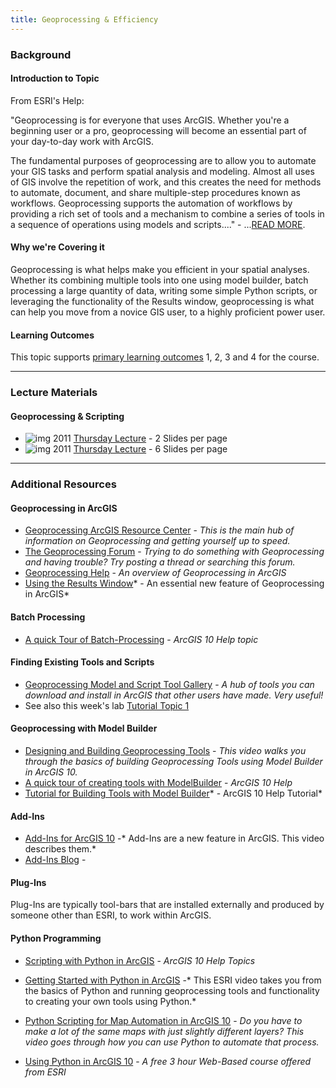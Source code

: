 ```yaml
---
title: Geoprocessing & Efficiency
---
```


### Background

#### Introduction to Topic

From ESRI's Help:

"Geoprocessing is for everyone that uses ArcGIS. Whether you're a beginning user or a pro, geoprocessing will become an essential part of your day-to-day work with ArcGIS.

The fundamental purposes of geoprocessing are to allow you to automate your GIS tasks and perform spatial analysis and modeling. Almost all uses of GIS involve the repetition of work, and this creates the need for methods to automate, document, and share multiple-step procedures known as workflows. Geoprocessing supports the automation of workflows by providing a rich set of tools and a mechanism to combine a series of tools in a sequence of operations using models and scripts...." - ...[READ MORE](http://help.arcgis.com/en/arcgisdesktop/10.0/help/index.html#/What_is_geoprocessing/002s00000001000000/).

#### Why we're Covering it

Geoprocessing is what helps make you efficient in your spatial analyses. Whether its combining multiple tools into one using model builder, batch processing a large quantity of data, writing some simple Python scripts, or leveraging the functionality of the Results window, geoprocessing is what can help you move from a novice GIS user, to a highly proficient power user.

#### Learning Outcomes

This topic supports [primary learning outcomes](http://gis.joewheaton.org/about/primary-learning-outcomes) 1, 2, 3 and 4 for the course.

------

### Lecture Materials

#### Geoprocessing & Scripting

- ![img](http://gis.joewheaton.org/_/rsrc/1325824218298/past-year-s-course-topics/geoprocessing/pdf_icon.gif) 2011 [Thursday Lecture](http://etal.usu.edu/Courses/GIS/2012/Lectures/Week%2011%20-%20Geoprocessing%20&%20Efficency/1_Geoprocessing_2pp.pdf) - 2 Slides per page
- ![img](http://gis.joewheaton.org/_/rsrc/1325824218298/past-year-s-course-topics/geoprocessing/pdf_icon.gif) 2011 [Thursday Lecture](http://etal.usu.edu/Courses/GIS/2012/Lectures/Week%2011%20-%20Geoprocessing%20&%20Efficency/1_Geoprocessing_6pp.pdf) - 6 Slides per page

------

### Additional Resources

#### Geoprocessing in ArcGIS

- [Geoprocessing ArcGIS Resource Center](http://resources.arcgis.com/content/geoprocessing/10.0/about) - *This is the main hub of information on Geoprocessing and getting yourself up to speed.*
- [The Geoprocessing Forum](http://forums.arcgis.com/forums/31-Geoprocessing) - *Trying to do something with Geoprocessing and having trouble? Try posting a thread or searching this forum.*
- [Geoprocessing Help](http://help.arcgis.com/en/arcgisdesktop/10.0/help/index.html#/What_is_geoprocessing/002s00000001000000/) - *An overview of Geoprocessing in ArcGIS*
- [Using the Results Window](http://help.arcgis.com/en/arcgisdesktop/10.0/help/index.html#/Using_the_Results_window/002100000013000000/)* - An essential new feature of Geoprocessing in ArcGIS*

#### Batch Processing

- [A quick Tour of Batch-Processing](http://help.arcgis.com/en/arcgisdesktop/10.0/help/index.html#/A_quick_tour_of_batch_processing/00210000000w000000/) - *ArcGIS 10 Help topic*

#### Finding Existing Tools and Scripts

- [Geoprocessing Model and Script Tool Gallery](http://resources.arcgis.com/gallery/file/geoprocessing) - *A hub of tools you can download and install in ArcGIS that other users have made. Very useful!*
- See also this week's lab [Tutorial Topic 1](http://gis.joewheaton.org/assignments/labs/old-labs/lab_homeless/1-basics-of-loading-and-using-a-toolbox-and-model)

#### Geoprocessing with Model Builder

- [Designing and Building Geoprocessing Tools](http://resources.arcgis.com/gallery/video/geoprocessing/details?entryID=B44B5D9E-1422-2418-7F09-D0B3A5E3C65F) - *This video walks you through the basics of building Geoprocessing Tools using Model Builder in ArcGIS 10.*
- [A quick tour of creating tools with ModelBuilder](http://help.arcgis.com/en/arcgisdesktop/10.0/help/index.html#/A_quick_tour_of_creating_tools_with_ModelBuilder/00150000001t000000/)  - *ArcGIS 10 Help*
- [Tutorial for Building Tools with Model Builder](http://help.arcgis.com/en/arcgisdesktop/10.0/help/index.html#/Tutorial_Creating_tools_with_ModelBuilder/00150000001v000000/)* - ArcGIS 10 Help Tutorial*

#### Add-Ins

- [Add-Ins for ArcGIS 10](http://resources.arcgis.com/gallery/video/java/details?entryID=F8A0A38E-1422-2418-7FA3-CC2C83ED9674) -* Add-Ins are a new feature in ArcGIS. This video describes them.*
- [Add-Ins Blog](http://resources.arcgis.com/gallery/video/java/details?entryID=F8A0A38E-1422-2418-7FA3-CC2C83ED9674) - 

#### Plug-Ins

Plug-Ins are typically tool-bars that are installed externally and produced by someone other than ESRI, to work within ArcGIS.

#### Python Programming

- [Scripting with Python in ArcGIS](http://help.arcgis.com/en/arcgisdesktop/10.0/help/index.html#/A_quick_tour_of_creating_script_tools/001500000006000000/) - *ArcGIS 10 Help Topics*
- [Getting Started with Python in ArcGIS](http://resources.arcgis.com/gallery/video/geoprocessing/details?entryID=B4475D87-1422-2418-7F8B-E203050C5254) -* This ESRI video takes you from the basics of Python and running geoprocessing tools and functionality to creating your own tools using Python.*


- [Python Scripting for Map Automation in ArcGIS 10](http://resources.arcgis.com/gallery/video/geoprocessing/details?entryID=B449043B-1422-2418-7F7A-E7EA74EF068E) - *Do you have to make a lot of the same maps with just slightly different layers? This video goes through how you can use Python to automate that process.*
- [Using Python in ArcGIS 10](http://training.esri.com/acb2000/showdetl.cfm?DID=6&Product_ID=971) - *A free 3 hour Web-Based course offered from ESRI*